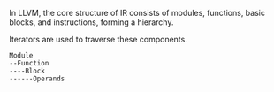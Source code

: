 In LLVM, the core structure of IR consists of modules, functions, basic blocks, and instructions, forming a hierarchy.

Iterators are used to traverse these components.

```
Module
--Function
----Block
------Operands
```